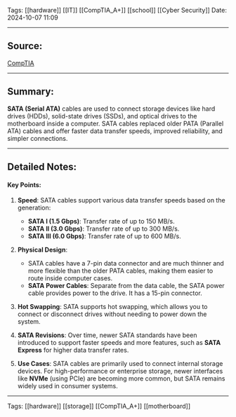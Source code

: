 Tags: [[hardware]] [[IT]] [[CompTIA_A+]] [[school]] [[Cyber Security]] 
Date: 2024-10-07 11:09

---

## Source: 
[CompTIA](https://learn.comptia.org/app/certmaster-learn-for-a-core-1-exams-220-1101#read/section/motherboard-functions)

---

## Summary:
**SATA (Serial ATA)** cables are used to connect storage devices like hard drives (HDDs), solid-state drives (SSDs), and optical drives to the motherboard inside a computer. SATA cables replaced older PATA (Parallel ATA) cables and offer faster data transfer speeds, improved reliability, and simpler connections.

---

## Detailed Notes:
#### Key Points:

1. **Speed**: SATA cables support various data transfer speeds based on the generation:
    
    - **SATA I (1.5 Gbps)**: Transfer rate of up to 150 MB/s.
    - **SATA II (3.0 Gbps)**: Transfer rate of up to 300 MB/s.
    - **SATA III (6.0 Gbps)**: Transfer rate of up to 600 MB/s.
2. **Physical Design**:
    
    - SATA cables have a 7-pin data connector and are much thinner and more flexible than the older PATA cables, making them easier to route inside computer cases.
    - **SATA Power Cables**: Separate from the data cable, the SATA power cable provides power to the drive. It has a 15-pin connector.
3. **Hot Swapping**: SATA supports hot swapping, which allows you to connect or disconnect drives without needing to power down the system.
    
4. **SATA Revisions**: Over time, newer SATA standards have been introduced to support faster speeds and more features, such as **SATA Express** for higher data transfer rates.
    
5. **Use Cases**: SATA cables are primarily used to connect internal storage devices. For high-performance or enterprise storage, newer interfaces like **NVMe** (using PCIe) are becoming more common, but SATA remains widely used in consumer systems.

---

Tags: [[hardware]] [[storage]] [[CompTIA_A+]] [[motherboard]]  

